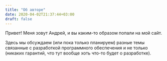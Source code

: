 ```yaml
---
title: "Об авторе"
date: 2020-04-02T21:37:44+03:00
draft: false
---
```


Привет! Меня зовут Андрей, и вы каким-то образом попали на мой сайт.

Здесь мы обсуждаем (или пока только планируем) разные темы связанные с разработкой программного обеспечения и не только (никаких гарантий, что тут вообще хоть что-то будет о разработке).

